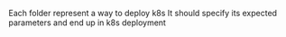 Each folder represent a way to deploy k8s
It should specify its expected parameters and end up in k8s deployment

